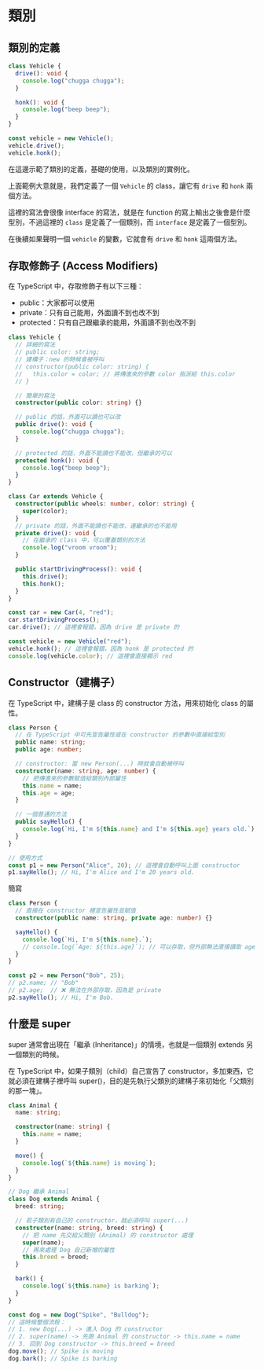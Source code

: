 # 類別

## 類別的定義

```typescript
class Vehicle {
  drive(): void {
    console.log("chugga chugga");
  }

  honk(): void {
    console.log("beep beep");
  }
}

const vehicle = new Vehicle();
vehicle.drive();
vehicle.honk();
```

在這邊示範了類別的定義，基礎的使用，以及類別的實例化。

上面範例大意就是，我們定義了一個 `Vehicle` 的 class，讓它有 `drive` 和 `honk` 兩個方法。

這裡的寫法會很像 interface 的寫法，就是在 function 的寫上輸出之後會是什麼型別，不過這裡的 `class` 是定義了一個類別，而 `interface` 是定義了一個型別。

在後續如果聲明一個 `vehicle` 的變數，它就會有 `drive` 和 `honk` 這兩個方法。

## 存取修飾子 (Access Modifiers)

在 TypeScript 中，存取修飾子有以下三種：

- public：大家都可以使用
- private：只有自己能用，外面讀不到也改不到
- protected：只有自己跟繼承的能用，外面讀不到也改不到

```typescript
class Vehicle {
  // 詳細的寫法
  // public color: string;
  // 建構子：new 的時候會被呼叫
  // constructor(public color: string) {
  //   this.color = color; // 將傳進來的參數 color 指派給 this.color
  // }

  // 簡單的寫法
  constructor(public color: string) {}

  // public 的話，外面可以讀也可以改
  public drive(): void {
    console.log("chugga chugga");
  }

  // protected 的話，外面不能讀也不能改，但繼承的可以
  protected honk(): void {
    console.log("beep beep");
  }
}

class Car extends Vehicle {
  constructor(public wheels: number, color: string) {
    super(color);
  }
  // private 的話，外面不能讀也不能改，連繼承的也不能用
  private drive(): void {
    // 在繼承的 class 中，可以覆蓋類別的方法
    console.log("vroom vroom");
  }

  public startDrivingProcess(): void {
    this.drive();
    this.honk();
  }
}

const car = new Car(4, "red");
car.startDrivingProcess();
car.drive(); // 這裡會報錯，因為 drive 是 private 的

const vehicle = new Vehicle("red");
vehicle.honk(); // 這裡會報錯，因為 honk 是 protected 的
console.log(vehicle.color); // 這裡會直接顯示 red
```

## Constructor（建構子）

在 TypeScript 中，建構子是 class 的 constructor 方法，用來初始化 class 的屬性。

```typescript
class Person {
  // 在 TypeScript 中可先宣告屬性或在 constructor 的參數中直接給型別
  public name: string;
  public age: number;

  // constructor: 當 new Person(...) 時就會自動被呼叫
  constructor(name: string, age: number) {
    // 把傳進來的參數賦值給類別內部屬性
    this.name = name;
    this.age = age;
  }

  // 一個普通的方法
  public sayHello() {
    console.log(`Hi, I'm ${this.name} and I'm ${this.age} years old.`);
  }
}

// 使用方式
const p1 = new Person("Alice", 20); // 這裡會自動呼叫上面 constructor
p1.sayHello(); // Hi, I'm Alice and I'm 20 years old.
```

簡寫

```typescript
class Person {
  // 直接在 constructor 裡宣告屬性並賦值
  constructor(public name: string, private age: number) {}

  sayHello() {
    console.log(`Hi, I'm ${this.name}.`);
    // console.log(`Age: ${this.age}`); // 可以存取，但外部無法直接讀取 age
  }
}

const p2 = new Person("Bob", 25);
// p2.name; // "Bob"
// p2.age;  // ❌ 無法在外部存取，因為是 private
p2.sayHello(); // Hi, I'm Bob.
```

## 什麼是 super

super 通常會出現在「繼承 (Inheritance)」的情境，也就是一個類別 extends 另一個類別的時候。

在 TypeScript 中，如果子類別（child）自己宣告了 constructor，多加東西，它就必須在建構子裡呼叫 super()，目的是先執行父類別的建構子來初始化「父類別的那一塊」。

```typescript
class Animal {
  name: string;

  constructor(name: string) {
    this.name = name;
  }

  move() {
    console.log(`${this.name} is moving`);
  }
}

// Dog 繼承 Animal
class Dog extends Animal {
  breed: string;

  // 若子類別有自己的 constructor，就必須呼叫 super(...)
  constructor(name: string, breed: string) {
    // 把 name 先交給父類別 (Animal) 的 constructor 處理
    super(name);
    // 再來處理 Dog 自己新增的屬性
    this.breed = breed;
  }

  bark() {
    console.log(`${this.name} is barking`);
  }
}

const dog = new Dog("Spike", "Bulldog");
// 這時候整個流程：
// 1. new Dog(...) -> 進入 Dog 的 constructor
// 2. super(name) -> 先跑 Animal 的 constructor -> this.name = name
// 3. 回到 Dog constructor -> this.breed = breed
dog.move(); // Spike is moving
dog.bark(); // Spike is barking
```
